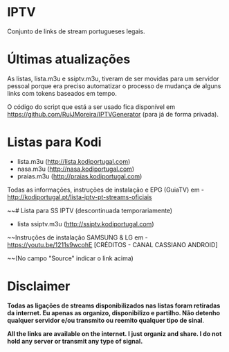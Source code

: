 # IPTV
Conjunto de links de stream portugueses legais.

# Últimas atualizações

As listas, lista.m3u e ssiptv.m3u, tiveram de ser movidas para um servidor pessoal porque era preciso automatizar o processo de mudança de alguns links com tokens baseados em tempo.

O código do script que está a ser usado fica disponível em https://github.com/RuiJMoreira/IPTVGenerator (para já de forma privada). 

# Listas para Kodi
- lista.m3u (http://lista.kodiportugal.com)
- nasa.m3u (http://nasa.kodiportugal.com)
- praias.m3u (http://praias.kodiportugal.com)

Todas as informações, instruções de instalação e EPG (GuiaTV) em - http://kodiportugal.pt/lista-iptv-pt-streams-oficiais

~~# Lista para SS IPTV (descontinuada temporariamente)
- lista ssiptv.m3u (http://ssiptv.kodiportugal.com)

~~Instruções de instalação SAMSUNG & LG em - https://youtu.be/1211s9wcohE [CRÉDITOS - CANAL CASSIANO ANDROID]

~~(No campo "Source" indicar o link acima)

# Disclaimer
<b>Todas as ligações de streams disponibilizados nas listas foram retiradas da internet. Eu apenas as organizo, disponibilizo e partilho. Não detenho qualquer servidor e/ou transmito ou reemito qualquer tipo de sinal</b>.

<b>All the links are available on the internet. I just organiz and share. I do not hold any server or transmit any type of signal.</b>
